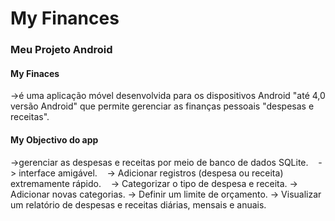 <h1>My Finances</h1>
<h3>Meu Projeto Android</h3>
<h4>My Finaces</h4><p>->é uma aplicação móvel desenvolvida para os dispositivos Android "até 4,0 versão Android" que permite gerenciar as finanças pessoais "despesas e receitas".</p>
<h4>My Objectivo do app</h4><p>->gerenciar as despesas e receitas por meio de banco de dados SQLite. 
&nbsp &nbsp-> interface amigável. 
&nbsp &nbsp-> Adicionar registros (despesa ou receita) extremamente rápido. 
&nbsp &nbsp-> Categorizar o tipo de despesa e receita.
                               -> Adicionar novas categorias.
                               -> Definir um limite de orçamento.
                               -> Visualizar um relatório de despesas e receitas diárias, mensais e anuais.
